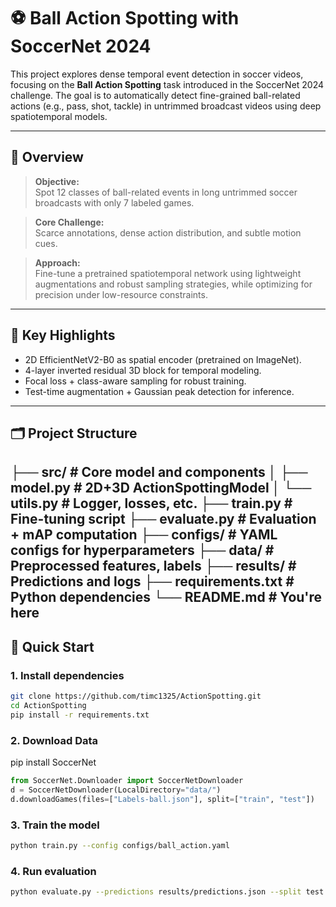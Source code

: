 # ⚽ Ball Action Spotting with SoccerNet 2024

This project explores dense temporal event detection in soccer videos, focusing on the **Ball Action Spotting** task introduced in the SoccerNet 2024 challenge. The goal is to automatically detect fine-grained ball-related actions (e.g., pass, shot, tackle) in untrimmed broadcast videos using deep spatiotemporal models.

---

## 🧠 Overview

> **Objective:**  
Spot 12 classes of ball-related events in long untrimmed soccer broadcasts with only 7 labeled games.

> **Core Challenge:**  
Scarce annotations, dense action distribution, and subtle motion cues.

> **Approach:**  
Fine-tune a pretrained spatiotemporal network using lightweight augmentations and robust sampling strategies, while optimizing for precision under low-resource constraints.

---

## 📖 Key Highlights

- 2D EfficientNetV2-B0 as spatial encoder (pretrained on ImageNet).
- 4-layer inverted residual 3D block for temporal modeling.
- Focal loss + class-aware sampling for robust training.
- Test-time augmentation + Gaussian peak detection for inference.

---

## 🗂️ Project Structure
├── src/ # Core model and components
│ ├── model.py # 2D+3D ActionSpottingModel
│ └── utils.py # Logger, losses, etc.
├── train.py # Fine-tuning script
├── evaluate.py # Evaluation + mAP computation
├── configs/ # YAML configs for hyperparameters
├── data/ # Preprocessed features, labels
├── results/ # Predictions and logs
├── requirements.txt # Python dependencies
└── README.md # You're here
---

## 🚀 Quick Start

### 1. Install dependencies
```bash
git clone https://github.com/timc1325/ActionSpotting.git
cd ActionSpotting
pip install -r requirements.txt
```

### 2. Download Data
pip install SoccerNet

```python
from SoccerNet.Downloader import SoccerNetDownloader
d = SoccerNetDownloader(LocalDirectory="data/")
d.downloadGames(files=["Labels-ball.json"], split=["train", "test"])
```

### 3. Train the model
```bash
python train.py --config configs/ball_action.yaml
```

### 4. Run evaluation
```bash
python evaluate.py --predictions results/predictions.json --split test
```